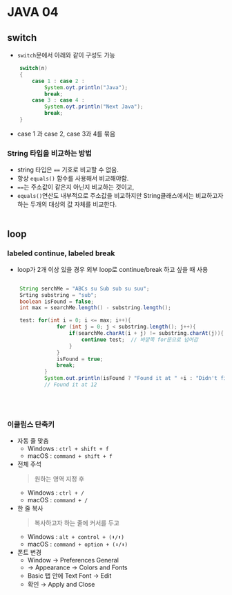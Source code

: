 # JAVA 04

## switch

- ```switch```문에서 아래와 같이 구성도 가능
``` java
    switch(n)
    {
        case 1 : case 2 :
            System.oyt.println("Java");
            break;
        case 3 : case 4 :
            System.oyt.println("Next Java");
            break;
    }
```
- case 1 과 case 2, case 3과 4를 묶음

  
### String 타입을 비교하는 방법
  - string 타입은 ```==``` 기호로 비교할 수 없음.
  - 항상 ```equals()``` 함수를 사용해서 비교해야함.
  - ```==```는 주소값이 같은지 아닌지 비교하는 것이고, 
  - ```equals()```연산도 내부적으로 주소값을 비교하지만 String클래스에서는 비교하고자 하는 두개의 대상의 값 자체를 비교한다.
<br><br>

## loop

### labeled continue, labeled break
- loop가 2개 이상 있을 경우 외부 loop로 continue/break 하고 싶을 때 사용
``` java

    String serchMe = "ABCs su Sub sub su suu";
    Srting substring = "sub";
    boolean isFound = false;
    int max = searchMe.length() - substring.length();

    test: for(int i = 0; i <= max; i++){
                for (int j = 0; j < substring.length(); j++){
                    if(searchMe.charAt(i + j) != substring.charAt(j)){
                        continue test;  // 바깥쪽 for문으로 넘어감
                    }
                }
                isFound = true;
                break;
            }
            System.out.println(isFound ? "Found it at " +i : "Didn't find it")
            // Found it at 12
```
<br><br>

### 이클립스 단축키
- 자동 줄 맞춤
  - Windows : ```ctrl + shift + f```
  - macOS : ```command + shift + f```
- 전체 주석 
    > 원하는 영역 지정 후 
  - Windows : ```ctrl + /```
  - macOS : ```command + /```
- 한 줄 복사
    > 복사하고자 하는 줄에 커서를 두고
    - Windows : ```alt + control + (⬇️/⬆️)```
    - macOS : ```command + option + (⬇️/⬆️)```
- 폰트 변경
    - Window → Preferences General 
    - → Appearance → Colors and Fonts
    - Basic 탭 안에 Text Font → Edit
    - 확인 → Apply and Close
